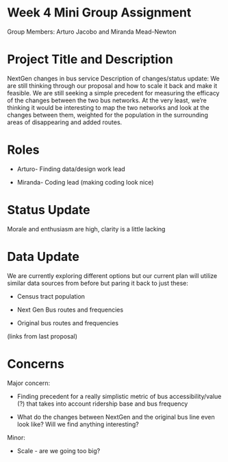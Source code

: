 # Week 4 Mini Group Assignment
Group Members: Arturo Jacobo and Miranda Mead-Newton
# Project Title and Description
NextGen changes in bus service
Description of changes/status update: We are still thinking through our proposal and how to scale it back and make it feasible. We are still seeking a simple precedent for measuring the efficacy of the changes between the two bus networks. At the very least, we’re thinking it would be interesting to map the two networks and look at the changes between them, weighted for the population in the surrounding areas of disappearing and added routes. 
# Roles
* Arturo- Finding data/design work lead

* Miranda- Coding lead (making coding look nice)
# Status Update
Morale and enthusiasm are high, clarity is a little lacking
# Data Update
We are currently exploring different options but our current plan will utilize similar data sources from before but paring it back to just these:

* Census tract population

* Next Gen Bus routes and frequencies

* Original bus routes and frequencies

(links from last proposal)
# Concerns
Major concern:

* Finding precedent for a really simplistic metric of bus accessibility/value (?) that takes into account ridership base and bus frequency 

* What do the changes between NextGen and the original bus line even look like? Will we find anything interesting?

Minor:

* Scale - are we going too big?
